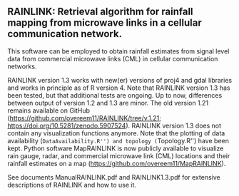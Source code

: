 RAINLINK: Retrieval algorithm for rainfall mapping from microwave links in a cellular communication network.
------

This software can be employed to obtain rainfall estimates from signal level data from commercial microwave links (CML) in cellular communication networks.

RAINLINK version 1.3 works with new(er) versions of proj4 and gdal libraries and works in principle as of R version 4. Note that RAINLINK version 1.3 has been tested, but that additional tests are ongoing. Up to now, differences between output of version 1.2 and 1.3 are minor. The old version 1.21 remains available on GitHub (https://github.com/overeem11/RAINLINK/tree/v.1.21; https://doi.org/10.5281/zenodo.5907524). RAINLINK version 1.3 does not contain any visualization functions anymore. Note that the plotting of data availability (``DataAvailability.R'') and topology (``Topology.R'') have been kept. Python software MapRAINLINK is now publicly available to visualize rain gauge, radar, and commercial microwave link (CML) locations and their rainfall estimates on a map (https://github.com/overeem11/MapRAINLINK).

See documents ManualRAINLINK.pdf and RAINLINK1.3.pdf for extensive descriptions of RAINLINK and how to use it.
